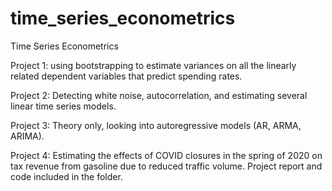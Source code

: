 # time_series_econometrics
Time Series Econometrics

Project 1: using bootstrapping to estimate variances on all the linearly related dependent variables that predict spending rates.

Project 2: Detecting white noise, autocorrelation, and estimating several linear time series models.

Project 3: Theory only, looking into autoregressive models (AR, ARMA, ARIMA).

Project 4: Estimating the effects of COVID closures in the spring of 2020 on tax revenue from gasoline due to reduced traffic volume. Project report and code included in the folder.
